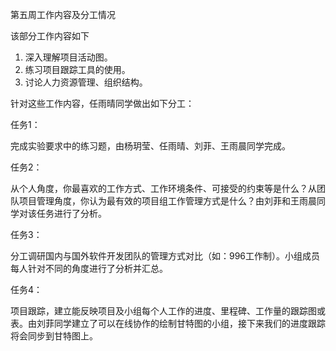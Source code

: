 
第五周工作内容及分工情况

该部分工作内容如下

1.  深入理解项目活动图。
2.  练习项目跟踪工具的使用。
3.  讨论人力资源管理、组织结构。

针对这些工作内容，任雨晴同学做出如下分工：

任务1：

完成实验要求中的练习题，由杨玥莹、任雨晴、刘菲、王雨晨同学完成。

任务2：

从个人角度，你最喜欢的工作方式、工作环境条件、可接受的约束等是什么？从团队项目管理角度，你认为最有效的项目组工作管理方式是什么？由刘菲和王雨晨同学对该任务进行了分析。

任务3：

分工调研国内与国外软件开发团队的管理方式对比（如：996工作制）。小组成员每人针对不同的角度进行了分析并汇总。

任务4：

项目跟踪，建立能反映项目及小组每个人工作的进度、里程碑、工作量的跟踪图或表。由刘菲同学建立了可以在线协作的绘制甘特图的小组，接下来我们的进度跟踪将会同步到甘特图上。
